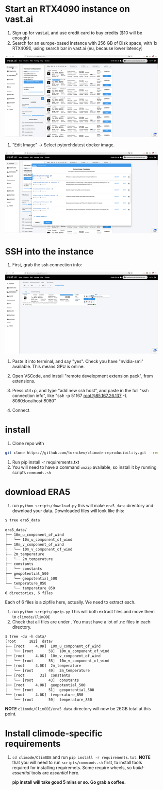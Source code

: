 # Start an RTX4090 instance on vast.ai

1. Sign up for vast.ai, and use credit card to buy credits ($10 will be enough)
1. Search for an europe-based instance with 256 GB of Disk space, with 1x RTX4090, using search bar in vast.ai (eu, because lower latency)

![alt text](vastai.png)

1. "Edit Image" -> Select pytorch:latest docker image. 

![alt text](pytorch.png)

# SSH into the instance

1. First, grab the ssh connection info:

![alt text](ssh.png)

1. Paste it into terminal, and say "yes". Check you have "nvidia-smi" available. This means GPU is online.

1. Open VSCode, and install "remote development extension pack", from extensions.

1. Press ctrl+p, and type "add new ssh host", and paste in the full "ssh connection info", like "ssh -p 51167 root@85.167.26.137 -L 8080:localhost:8080"

1. Connect.

# install

1. Clone repo with 
```sh
git clone https://github.com/tornikeo/climode-reproducibility.git --recursive
```

1. Run pip install -r requirements.txt
1. You will need to have a command `unzip` available, so install it by running scripts `commands.sh`

# download ERA5

1. run `python scripts/download.py` this will make `era5_data` directory and download your data. Downloaded files will look like this:

```
$ tree era5_data

era5_data/
├── 10m_u_component_of_wind
│   └── 10m_u_component_of_wind
├── 10m_v_component_of_wind
│   └── 10m_v_component_of_wind
├── 2m_temperature
│   └── 2m_temperature
├── constants
│   └── constants
├── geopotential_500
│   └── geopotential_500
└── temperature_850
    └── temperature_850
6 directories, 6 files
```
Each of 6 files is a zipfile here, actually. We need to extract each.

1. run `python scripts/upzip.py` This will both extract files and move them to `climode/ClimODE`
1. Check that all files are under . You must have a lot of .nc files in each directory.

```
$ tree -du -h data/
[root      182]  data/
├── [root     4.0K]  10m_u_component_of_wind
│   └── [root       58]  10m_u_component_of_wind
├── [root     4.0K]  10m_v_component_of_wind
│   └── [root       58]  10m_v_component_of_wind
├── [root     4.0K]  2m_temperature
│   └── [root       49]  2m_temperature
├── [root       31]  constants
│   └── [root       43]  constants
├── [root     4.0K]  geopotential_500
│   └── [root       51]  geopotential_500
└── [root     4.0K]  temperature_850
    └── [root       50]  temperature_850
```

**NOTE** `climode/ClimODE/era5_data` directory will now be 26GB total at this point.

# Install climode-specific requirements

1. `cd climode/ClimODE` and run `pip install -r requirements.txt`. 
    **NOTE** that you will need to run `scripts/commands.sh` first, to install tools required for installing requiremets. Some require wheels, so *build-essential* tools are *essential* here.

    **pip install will take good 5 mins or so. Go grab a coffee.**


